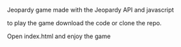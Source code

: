 Jeopardy game made with the Jeopardy API and javascript

to play the game download the code or clone the repo. 

Open index.html and enjoy the game
